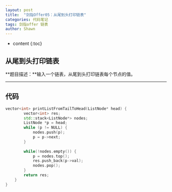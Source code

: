 ```yaml
---
layout: post
title:  "剑指Offer05：从尾到头打印链表"
categories: 代码笔记
tags: 剑指offer 链表 
author: Shawn
---
```


* content
{:toc}

## 从尾到头打印链表
**题目描述：**输入一个链表，从尾到头打印链表每个节点的值。



---------------------------------------------------------------
## 代码

```cpp
vector<int> printListFromTailToHead(ListNode* head) {
        vector<int> res;
        std::stack<ListNode*> nodes;
        ListNode *p = head;
        while (p != NULL) {
            nodes.push(p);
            p = p->next;
        }
        
        while(!nodes.empty()) {
            p = nodes.top();
           	res.push_back(p->val);
            nodes.pop();
        }
		return res;
    }
}
```
